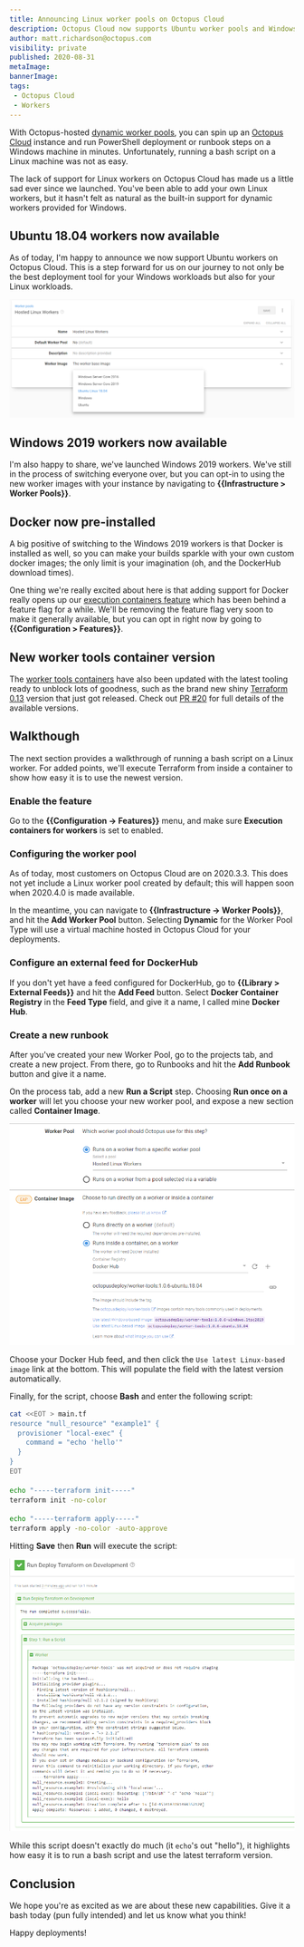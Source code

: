 ```yaml
---
title: Announcing Linux worker pools on Octopus Cloud
description: Octopus Cloud now supports Ubuntu worker pools and Windows 2019 worker pools as well!
author: matt.richardson@octopus.com
visibility: private
published: 2020-08-31
metaImage:
bannerImage:
tags:
 - Octopus Cloud
 - Workers
---
```


With Octopus-hosted [dynamic worker pools](https://octopus.com/docs/infrastructure/workers/dynamic-worker-pools), you can spin up an [Octopus Cloud](https://octopus.com/pricing/cloud) instance and run PowerShell deployment or runbook steps on a Windows machine in minutes. Unfortunately, running a bash script on a Linux machine was not as easy.

The lack of support for Linux workers on Octopus Cloud has made us a little sad ever since we launched. You've been able to add your own Linux workers, but it hasn't felt as natural as the built-in support for dynamic workers provided for Windows.

## Ubuntu 18.04 workers now available

As of today, I'm happy to announce we now support Ubuntu workers on Octopus Cloud. This is a step forward for us on our journey to not only be the best deployment tool for your Windows workloads but also for your Linux workloads.

![Worker Pool Configuration with Ubuntu 18.04 selected](images/worker-pool-configuration.png)

## Windows 2019 workers now available

I'm also happy to share, we've launched Windows 2019 workers. We've still in the process of switching everyone over, but you can opt-in to using the new worker images with your instance by navigating to **{{Infrastructure > Worker Pools}}**.

## Docker now pre-installed

A big positive of switching to the Windows 2019 workers is that Docker is installed as well, so you can make your builds sparkle with your own custom docker images; the only limit is your imagination (oh, and the DockerHub download times).

One thing we're really excited about here is that adding support for Docker really opens up our [execution containers feature](https://octopus.com/blog/execution-containers) which has been behind a feature flag for a while. We'll be removing the feature flag very soon to make it generally available, but you can opt in right now by going to **{{Configuration > Features}}**.

<!-- todo: make sure this :point_up: is updated when feature flag is removed -->

## New worker tools container version

The [worker tools containers](https://hub.docker.com/r/octopusdeploy/worker-tools) have also been updated with the latest tooling ready to unblock lots of goodness, such as the brand new shiny [Terraform 0.13](https://www.hashicorp.com/blog/announcing-hashicorp-terraform-0-13/) version that just got released. Check out [PR #20](https://github.com/OctopusDeploy/WorkerTools/pull/20) for full details of the available versions.

## Walkthough

The next section provides a walkthrough of running a bash script on a Linux worker. For added points, we'll execute Terraform from inside a container to show how easy it is to use the newest version.

### Enable the feature

<!-- todo: make sure this is updated once 2020.4.0 is GA on cloud (the feature flag is going away) -->

Go to the **{{Configuration -> Features}}** menu, and make sure **Execution containers for workers** is set to enabled.

### Configuring the worker pool

<!-- todo: make sure this is updated once 2020.4.0 is GA on cloud (the worker pool will be auto-created -->

As of today, most customers on Octopus Cloud are on 2020.3.3. This does not yet include a Linux worker pool created by default; this will happen soon when 2020.4.0 is made available.

In the meantime, you can navigate to **{{Infrastructure -> Worker Pools}}**, and hit the **Add Worker Pool** button. Selecting **Dynamic** for the Worker Pool Type will use a virtual machine hosted in Octopus Cloud for your deployments.

### Configure an external feed for DockerHub

If you don't yet have a feed configured for DockerHub, go to **{{Library > External Feeds}}** and hit the **Add Feed** button. Select **Docker Container Registry** in the **Feed Type** field, and give it a name, I called mine **Docker Hub**.

### Create a new runbook

After you've created your new Worker Pool, go to the projects tab, and create a new project. From there, go to Runbooks and hit the **Add Runbook** button and give it a name.

On the process tab, add a new **Run a Script** step. Choosing **Run once on a worker** will let you choose your new worker pool, and expose a new section called **Container Image**.

![Runbook step with Worker Pool and Container Image](images/runbook-step-worker-pool-container.png)

Choose your Docker Hub feed, and then click the `Use latest Linux-based image` link at the bottom. This will populate the field with the latest version automatically.

Finally, for the script, choose **Bash** and enter the following script:

```bash
cat <<EOT > main.tf
resource "null_resource" "example1" {
  provisioner "local-exec" {
    command = "echo 'hello'"
  }
}
EOT

echo "-----terraform init-----"
terraform init -no-color

echo "-----terraform apply-----"
terraform apply -no-color -auto-approve
```

Hitting **Save** then **Run** will execute the script:

![Runbook execution log](images/terraform-run-log.png)

While this script doesn't exactly do much (it `echo`'s out "hello"), it highlights how easy it is to run a bash script and use the latest terraform version.

## Conclusion

We hope you're as excited as we are about these new capabilities. Give it a bash today (pun fully intended) and let us know what you think!

Happy deployments!
